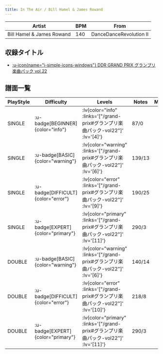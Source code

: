 ```yaml
---
title: In The Air / Bill Hamel & James Rowand
---
```


|Artist|BPM|From|
|------|---|----|
|Bill Hamel & James Rowand|140|DanceDanceRevolution II|

## 収録タイトル

- [ :u-icon{name="i-simple-icons-windows"} DDR GRAND PRIX グランプリ楽曲パック vol.22](/grand-prix#グランプリ楽曲パック-vol22)

## 譜面一覧

|PlayStyle|Difficulty|Levels|Notes|Movie|
|---------|----------|------|-----|-----|
|SINGLE| :u-badge[BEGINNER]{color="info"} | :lv{color="info" :links='["/grand-prix#グランプリ楽曲パック-vol22"]' :lv='[4]'} |87/0||
|SINGLE| :u-badge[BASIC]{color="warning"} | :lv{color="warning" :links='["/grand-prix#グランプリ楽曲パック-vol22"]' :lv='[6]'} |139/13||
|SINGLE| :u-badge[DIFFICULT]{color="error"} | :lv{color="error" :links='["/grand-prix#グランプリ楽曲パック-vol22"]' :lv='[9]'} |190/25||
|SINGLE| :u-badge[EXPERT]{color="primary"} | :lv{color="primary" :links='["/grand-prix#グランプリ楽曲パック-vol22"]' :lv='[11]'} |290/3||
|DOUBLE| :u-badge[BASIC]{color="warning"} | :lv{color="warning" :links='["/grand-prix#グランプリ楽曲パック-vol22"]' :lv='[6]'} |140/14||
|DOUBLE| :u-badge[DIFFICULT]{color="error"} | :lv{color="error" :links='["/grand-prix#グランプリ楽曲パック-vol22"]' :lv='[10]'} |218/8||
|DOUBLE| :u-badge[EXPERT]{color="primary"} | :lv{color="primary" :links='["/grand-prix#グランプリ楽曲パック-vol22"]' :lv='[11]'} |290/3||
